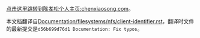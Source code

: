[点击这里跳转到陈孝松个人主页:chenxiaosong.com](http://chenxiaosong.com/)。

本文档翻译自[Documentation/filesystems/nfs/client-identifier.rst](https://git.kernel.org/pub/scm/linux/kernel/git/torvalds/linux.git/tree/Documentation/filesystems/nfs/client-identifier.rst)，翻译时文件的最新提交是`d56b699d76d1 Documentation: Fix typos`。

